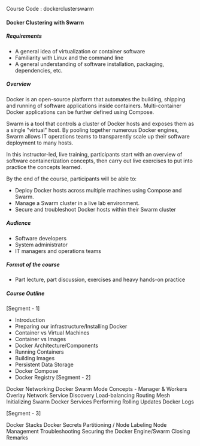 Course Code : dockerclusterswarm
#### Docker Clustering with Swarm 

##### Requirements
*   A general idea of virtualization or container software
*   Familiarity with Linux and the command line
*   A general understanding of software installation, packaging, dependencies, etc.

##### Overview
Docker is an open-source platform that automates the building, shipping and running of software applications inside containers. Multi-container Docker applications can be further defined using Compose.

Swarm is a tool that controls a cluster of Docker hosts and exposes them as a single "virtual" host. By pooling together numerous Docker engines, Swarm allows IT operations teams to transparently scale up their software deployment to many hosts.

In this instructor-led, live training, participants start with an overview of software containerization concepts, then carry out live exercises to put into practice the concepts learned.


By the end of the course, participants will be able to:

*   Deploy Docker hosts across multiple machines using Compose and Swarm.
*   Manage a Swarm cluster in a live lab environment.
*   Secure and troubleshoot Docker hosts within their Swarm cluster


##### Audience

*   Software developers
*   System administrator
*   IT managers and operations teams

##### Format of the course

*   Part lecture, part discussion, exercises and heavy hands-on practice

#####  Course Outline

[Segment - 1]

*   Introduction
*   Preparing our infrastructure/Installing Docker
*   Container vs Virtual Machines
*   Container vs Images
*   Docker Architecture/Components
*   Running Containers
*   Building Images
*   Persistent Data Storage
*   Docker Compose
*   Docker Registry
[Segment - 2]

Docker Networking
Docker Swarm Mode
Concepts - Manager & Workers
Overlay Network
Service Discovery
Load-balancing
Routing Mesh
Initializing Swarm
Docker Services
Performing Rolling Updates
Docker Logs

[Segment - 3]

Docker Stacks
Docker Secrets
Partitioning / Node Labeling
Node Management
Troubleshooting
Securing the Docker Engine/Swarm
Closing Remarks
